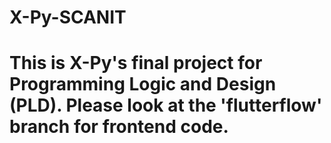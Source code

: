 # X-Py-SCANIT
# This is X-Py's final project for Programming Logic and Design (PLD). Please look at the 'flutterflow' branch for frontend code.
